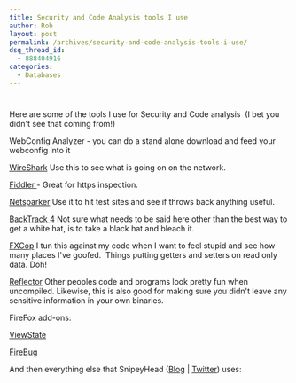 ```yaml
---
title: Security and Code Analysis tools I use
author: Rob
layout: post
permalink: /archives/security-and-code-analysis-tools-i-use/
dsq_thread_id:
  - 888404916
categories:
  - Databases
---
```

# 

Here are some of the tools I use for Security and Code analysis  (I bet you didn't see that coming from!)

WebConfig Analyzer - you can do a stand alone download and feed your webconfig into it

[WireShark][1] Use this to see what is going on on the network.

 [1]: https://www.wireshark.org/

[Fiddler ][2]- Great for https inspection.

 [2]: https://www.fiddler2.com/fiddler2/

[Netsparker][3] Use it to hit test sites and see if throws back anything useful.

 [3]: https://www.mavitunasecurity.com/communityedition/

[BackTrack 4][4] Not sure what needs to be said here other than the best way to get a white hat, is to take a black hat and bleach it.

 [4]: http://www.backtrack-linux.org/

[FXCop][5] I tun this against my code when I want to feel stupid and see how many places I've goofed.  Things putting getters and setters on read only data. Doh!

 [5]: https://www.datachomp.com

[Reflector][6] Other peoples code and programs look pretty fun when uncompiled. Likewise, this is also good for making sure you didn't leave any sensitive information in your own binaries.

 [6]: https://www.red-gate.com/products/dotnet-development/reflector/

FireFox add-ons:

[ViewState][7]

 [7]: https://addons.mozilla.org/en-US/firefox/addon/viewstate-size/

[FireBug][8]

 [8]: https://getfirebug.com/

And then everything else that SnipeyHead ([Blog][9] | [Twitter][10]) uses:

 [9]: https://www.snipe.net/
 [10]: https://twitter.com/#!/snipeyhead

